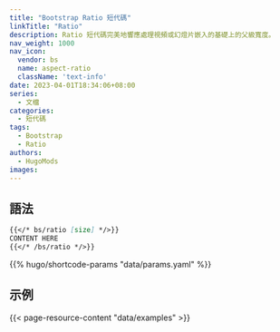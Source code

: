 ```yaml
---
title: "Bootstrap Ratio 短代碼"
linkTitle: "Ratio"
description: Ratio 短代碼完美地響應處理視頻或幻燈片嵌入的基礎上的父級寬度。
nav_weight: 1000
nav_icon:
  vendor: bs
  name: aspect-ratio
  className: 'text-info'
date: 2023-04-01T18:34:06+08:00
series:
  - 文檔
categories:
  - 短代碼
tags:
  - Bootstrap
  - Ratio
authors:
  - HugoMods
images:
---
```


## 語法

```markdown
{{</* bs/ratio [size] */>}}
CONTENT HERE
{{</* /bs/ratio */>}}
```

{{% hugo/shortcode-params "data/params.yaml" %}}

## 示例

{{< page-resource-content "data/examples" >}}

